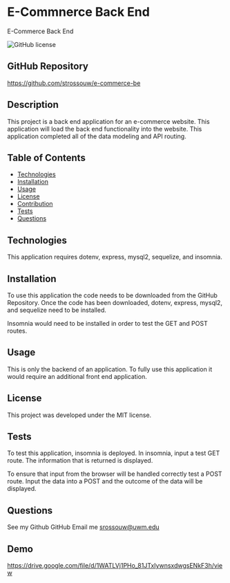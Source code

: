 # E-Commnerce Back End
E-Commerce Back End

 ![GitHub license](https://img.shields.io/badge/license-MIT-blue.svg)

 ##  GitHub Repository
 https://github.com/strossouw/e-commerce-be

##  Description
This project is a back end application for an e-commerce website. This application will load the back end functionality into the website. This application completed all of the data modeling and API routing. 

##  Table of Contents
* [Technologies](#technologies)
* [Installation](#installation)
* [Usage](#usage)
* [License](#license)
* [Contribution](#contributing)
* [Tests](#tests)
* [Questions](#questions)
  
## Technologies
This application requires dotenv, express, mysql2, sequelize, and insomnia.


## Installation
To use this application the code needs to be downloaded from the GitHub Repository. Once the code has been downloaded, dotenv, express, mysql2, and sequelize need to be installed. 

Insomnia would need to be installed in order to test the GET and POST routes. 


## Usage
This is only the backend of an application. To fully use this application it would require an additional front end application.

## License
This project was developed under the MIT license.


## Tests
To test this application, insomnia is deployed. In insomnia, input a test GET route. The information that is returned is displayed. 

To ensure that input from the browser will be handled correctly test a POST route. Input the data into a POST and the outcome of the data will be displayed.


## Questions  
See my Github GitHub
Email me srossouw@uwm.edu

## Demo
https://drive.google.com/file/d/1WATLVj1PHo_81JTxIywnsxdwgsENkF3h/view
